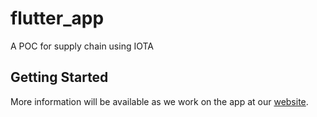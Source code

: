 # flutter_app

A POC for supply chain using IOTA

## Getting Started

More information will be available as we work on the app at our
[website](https://ddilabs.net).

